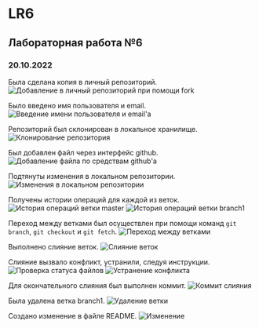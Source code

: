 # LR6
## Лабораторная работа №6

### 20.10.2022

Была сделана копия в личный репозиторий.
![Добавление в личный репозиторий при помощи fork](C:\Users\mymai\LR6\img\Screenshot_1.png)

Было введено имя пользователя и email.
![Введение имени пользователя и email'а](C:\Users\mymai\LR6\img\Screenshot_3.png)

Репозиторий был склонирован в локальное хранилище.
![Клонирование репозитория](C:\Users\mymai\LR6\img\Screenshot_2.png)

Был добавлен файл через интерфейс github.
![Добавление файла по средствам github'а](C:\Users\mymai\LR6\img\Screenshot_5.png)

Подтянуты изменения в локальном репозитории.
![Изменения в локальном репозитории](C:\Users\mymai\LR6\img\Screenshot_6.png)

Получены истории операций для каждой из веток.
![История операций ветки master](C:\Users\mymai\LR6\img\Screenshot_7.png)
![История операций ветки branch1](C:\Users\mymai\LR6\img\Screenshot_9.png)

Переход между ветками был осуществлен при помощи команд `git branch`, `git checkout` и `git fetch`.
![Переход между ветками](C:\Users\mymai\LR6\img\Screenshot_8.png)

Выполнено слияние веток.
![Слияние веток](C:\Users\mymai\LR6\img\Screenshot_10.png)

Слияние вызвало конфликт, устранили, следуя инструкции.
![Проверка статуса файлов](C:\Users\mymai\LR6\img\Screenshot_11.png)
![Устранение конфликта](C:\Users\mymai\LR6\img\Screenshot_12.png)

Для окончательного слияния был выполнен коммит.
![Коммит слияния](C:\Users\mymai\LR6\img\Screenshot_13.png)

Была удалена ветка branch1.
![Удаление ветки](C:\Users\mymai\LR6\img\Screenshot_14.png)

Создано изменение в файле README.
![Изменение](C:\Users\mymai\LR6\img\Screenshot_15.png)